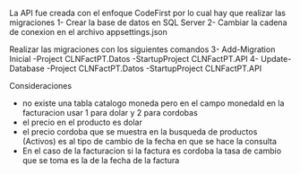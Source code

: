 La API fue creada con el enfoque CodeFirst por lo cual hay que realizar las migraciones
1- 
Crear la base de datos en SQL Server
2-
Cambiar la cadena de conexion en el archivo appsettings.json

Realizar las migraciones con los siguientes comandos
3-
Add-Migration Inicial -Project CLNFactPT.Datos -StartupProject CLNFactPT.API
4-
Update-Database -Project CLNFactPT.Datos -StartupProject CLNFactPT.API

Consideraciones
- no existe una tabla catalogo moneda pero en el campo monedaId en la facturacion usar 1 para dolar y 2 para cordobas
- el precio en el producto es dolar
- el precio cordoba que se muestra en la busqueda de productos (Activos) es al tipo de cambio de la fecha en que se hace la consulta
- En el caso de la facturacion si la factura es cordoba la tasa de cambio que se toma es la de la fecha de la factura
